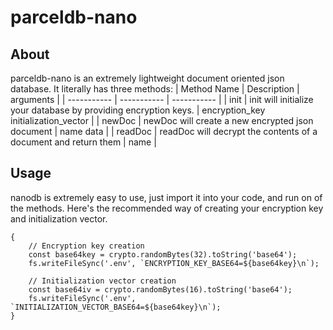 # parceldb-nano

## About
parceldb-nano is an extremely lightweight document oriented json database. It literally has three methods: 
| Method Name | Description | arguments |
| ----------- | ----------- | ----------- |
| init | init will initialize your database by providing encryption keys. | encryption_key initialization_vector |
| newDoc | newDoc will create a new encrypted json document | name data |
| readDoc | readDoc will decrypt the contents of a document and return them | name |

## Usage
nanodb is extremely easy to use, just import it into your code, and run on of the methods.
Here's the recommended way of creating your encryption key and initialization vector.
```
{
    // Encryption key creation
    const base64key = crypto.randomBytes(32).toString('base64');
    fs.writeFileSync('.env', `ENCRYPTION_KEY_BASE64=${base64key}\n`);

    // Initialization vector creation
    const base64iv = crypto.randomBytes(16).toString('base64');
    fs.writeFileSync('.env', `INITIALIZATION_VECTOR_BASE64=${base64key}\n`);
}
``` 
